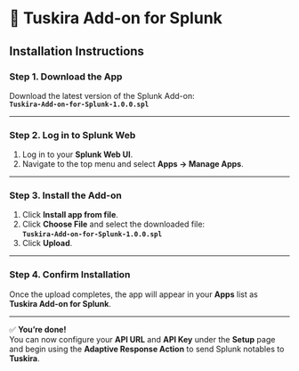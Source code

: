 # 🧩 Tuskira Add-on for Splunk

## Installation Instructions

### Step 1. Download the App
Download the latest version of the Splunk Add-on:  
**`Tuskira-Add-on-for-Splunk-1.0.0.spl`**

---

### Step 2. Log in to Splunk Web
1. Log in to your **Splunk Web UI**.  
2. Navigate to the top menu and select **Apps → Manage Apps**.

---

### Step 3. Install the Add-on
1. Click **Install app from file**.  
2. Click **Choose File** and select the downloaded file:  
   **`Tuskira-Add-on-for-Splunk-1.0.0.spl`**  
3. Click **Upload**.

---

### Step 4. Confirm Installation
Once the upload completes, the app will appear in your **Apps** list as  
**Tuskira Add-on for Splunk**.

---

✅ **You’re done!**  
You can now configure your **API URL** and **API Key** under the **Setup** page and begin using the **Adaptive Response Action** to send Splunk notables to **Tuskira**.
